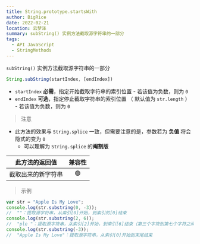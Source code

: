```yaml
---
title: String.prototype.startsWith
author: BigRice
date: 2022-02-21
location: 云梦泽
summary: subString() 实例方法截取源字符串的一部分
tags:
  - API JavaScript
  - StringMethods
---
```


`subString()` 实例方法截取源字符串的一部分

```js
String.subString(startIndex, [endIndex])
```

-    `startIndex` **必需**，指定开始截取字符串的索引位置
    -   若该值为负数，则为 `0`
-    `endIndex` **可选**，指定停止截取字符串的索引位置 （ 默认值为 `str.length` ）
    -   若该值为负数，则为 `0`

> 注意
>

-   此方法的效果与 `String.splice` 一致，但需要注意的是，参数若为 **负值** 将会隐式的变为 `0`
    -   可以理解为 `String.splice` 的**阉割版**

|   此方法的返回值   | 兼容性 |
| :----------------: | :----: |
| 截取出来的新字符串 |   🟢   |

>  示例
>

```js
var str = "Apple Is My Love";
console.log(str.substring(0, -3));
//  ""：提取源字符串，从索引[0]开始，到索引的[0]结束
console.log(str.substring(2, 6));
//  "ple "：提取源字符串，从索引[2]开始，到索引[6]结束（第三个字符到第七个字符之间）
console.log(str.substring(-3));
//  "Apple Is My Love"：提取源字符串，从索引[0]开始到末尾结束
```
